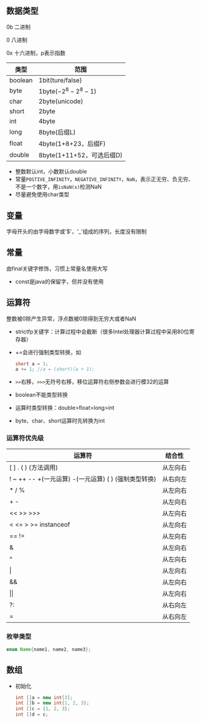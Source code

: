 ## 数据类型

0b 二进制

0	八进制

0x  十六进制，p表示指数

| 类型    | 范围                      |
| ------- | ------------------------- |
| boolean | 1bit(ture/false)          |
| byte    | 1byte($-2^8-2^8-1$)       |
| char    | 2byte(unicode)            |
| short   | 2byte                     |
| int     | 4byte                     |
| long    | 8byte(后缀L)              |
| float   | 4byte(1+8+23，后缀F)      |
| double  | 8byte(1+11+52，可选后缀D) |

- 整数默认int，小数默认double
- 常量`POSTIVE_INFINITY`，`NEGATIVE_INFINITY`，`NaN`，表示正无穷、负无穷、不是一个数字，用`isNaN(x)`检测NaN
- 尽量避免使用char类型



## 变量

字母开头的由字母数字或'$'，'_'组成的序列，长度没有限制



## 常量

由final关键字修饰，习惯上常量名使用大写

- const是java的保留字，但并没有使用



## 运算符

整数被0除产生异常，浮点数被0除得到无穷大或者NaN

- strictfp关键字：计算过程中会截断（很多Intel处理器计算过程中采用80位寄存器）

- +=会进行强制类型转换，如

  ```java
  short a = 1;
  a += 1; //a = (short)(a + 1);
  ```

- `>>`右移，`>>>`无符号右移，移位运算符右侧参数会进行模32的运算

- boolean不能类型转换
- 运算时类型转换：double>float>long>int
- byte、char、short运算时先转换为int

### 运算符优先级

| **运算符**                                           | **结合性** |
| ---------------------------------------------------- | ---------- |
| [ ] . ( ) (方法调用)                                 | 从左向右   |
| ! ~ ++ -- +(一元运算) -(一元运算) ( ) (强制类型转换) | 从右向左   |
| * / %                                                | 从左向右   |
| + -                                                  | 从左向右   |
| << >> >>>                                            | 从左向右   |
| < <= > >= instanceof                                 | 从左向右   |
| == !=                                                | 从左向右   |
| &                                                    | 从左向右   |
| ^                                                    | 从左向右   |
| \|                                                   | 从左向右   |
| &&                                                   | 从左向右   |
| \|\|                                                 | 从左向右   |
| ?:                                                   | 从右向左   |
| =                                                    | 从右向左   |

### 枚举类型

```java
enum Name{name1, name2, name3};
```



## 数组

- 初始化

  ```java
  int []a = new int[3];
  int []b = new int{1, 2, 3};
  int []c = {1, 2, 3};
  int []d = c;
  ```